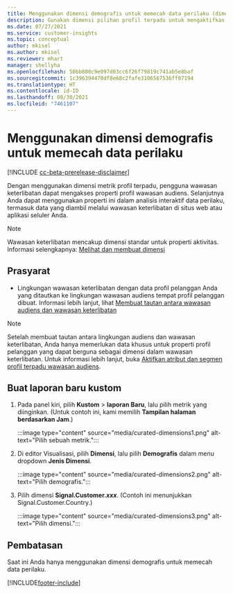 ```yaml
---
title: Menggunakan dimensi demografis untuk memecah data perilaku (dimensi pilihan)
description: Gunakan dimensi pilihan profil terpadu untuk mengaktifkan properti profil pelanggan wawasan audiens.
ms.date: 07/27/2021
ms.service: customer-insights
ms.topic: conceptual
author: mkisel
ms.author: mkisel
ms.reviewer: mhart
manager: shellyha
ms.openlocfilehash: 50bb800c9e097d03cc6f26f79819c741ab5e8baf
ms.sourcegitcommit: 1c396394470df8e68c2fafe3106567536ff87194
ms.translationtype: HT
ms.contentlocale: id-ID
ms.lasthandoff: 08/30/2021
ms.locfileid: "7461107"
---
```

# <a name="use-demographic-dimensions-for-splitting-behavioral-data"></a>Menggunakan dimensi demografis untuk memecah data perilaku

[!INCLUDE [cc-beta-prerelease-disclaimer](includes/cc-beta-prerelease-disclaimer.md)]

Dengan menggunakan dimensi metrik profil terpadu, pengguna wawasan keterlibatan dapat mengakses properti profil wawasan audiens. Selanjutnya Anda dapat menggunakan properti ini dalam analisis interaktif data perilaku, termasuk data yang diambil melalui wawasan keterlibatan di situs web atau aplikasi seluler Anda.

>[!NOTE]
> Wawasan keterlibatan mencakup dimensi standar untuk properti aktivitas. Informasi selengkapnya: [Melihat dan membuat dimensi](dimensions.md)

## <a name="prerequisite"></a>Prasyarat

- Lingkungan wawasan keterlibatan dengan data profil pelanggan Anda yang ditautkan ke lingkungan wawasan audiens tempat profil pelanggan dibuat. Informasi lebih lanjut, lihat [Membuat tautan antara wawasan audiens dan wawasan keterlibatan](integrate-audience-insights-engagement-insights.md)

> [!NOTE]
> Setelah membuat tautan antara lingkungan audiens dan wawasan keterlibatan, Anda hanya memerlukan data khusus untuk properti profil pelanggan yang dapat berguna sebagai dimensi dalam wawasan keterlibatan. Untuk informasi lebih lanjut, buka [Aktifkan atribut dan segmen profil terpadu wawasan audiens](integrate-audience-insights-engagement-insights.md#enable-audience-insights-unified-profiles-attributes-and-segments).<!--note from editor: Suggested. -->

## <a name="create-a-new-custom-report"></a>Buat laporan baru kustom

1. Pada panel kiri, pilih **Kustom** > **laporan Baru**, lalu pilih metrik yang diinginkan. (Untuk contoh ini, kami memilih **Tampilan halaman berdasarkan Jam**.)

    :::image type="content" source="media/curated-dimensions1.png" alt-text="Pilih sebuah metrik.":::

2. Di editor Visualisasi, pilih **Dimensi**, lalu pilih **Demografis** dalam menu dropdown **Jenis Dimensi**.

    :::image type="content" source="media/curated-dimensions2.png" alt-text="Pilih demografis.":::

3. Pilih dimensi **Signal.Customer.*xxx***. (Contoh ini menunjukkan Signal.Customer.Country.)

    :::image type="content" source="media/curated-dimensions3.png" alt-text="Pilih dimensi.":::
  
## <a name="limitations"></a>Pembatasan

Saat ini Anda hanya menggunakan dimensi demografis untuk memecah data perilaku.


[!INCLUDE[footer-include](../includes/footer-banner.md)]
